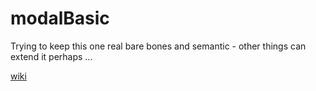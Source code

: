 modalBasic
========
Trying to keep this one real bare bones and semantic - other things can extend it perhaps ...

[wiki](https://github.com/beechertrouble/modalBasic/wiki)